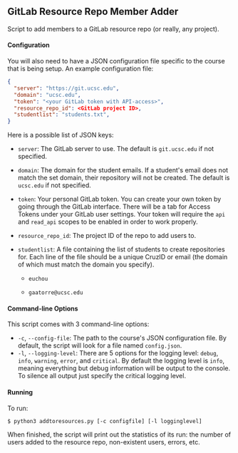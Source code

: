 ## GitLab Resource Repo Member Adder

Script to add members to a GitLab resource repo (or really, any project).


#### Configuration

You will also need to have a JSON configuration file specific to the course that
is being setup. An example configuration file:

```json
{
  "server": "https://git.ucsc.edu",
  "domain": "ucsc.edu",
  "token": "<your GitLab token with API-access>",
  "resource_repo_id": <GitLab project ID>,
  "studentlist": "students.txt",
}
```

Here is a possible list of JSON keys:

- `server`: The GitLab server to use. The default is `git.ucsc.edu` if not
  specified.

- `domain`: The domain for the student emails. If a student's email does not
  match the set domain, their repository will not be created. The default is
  `ucsc.edu` if not specified.

- `token`: Your personal GitLab token. You can create your own token by going
  through the GitLab interface. There will be a tab for Access Tokens under your
  GitLab user settings. Your token will require the `api` and `read_api` scopes
  to be enabled in order to work properly.

- `resource_repo_id`: The project ID of the repo to add users to.

- `studentlist`: A file containing the list of students to create repositories
  for. Each line of the file should be a unique CruzID or email (the domain of
    which must match the domain you specify).

    - ```
      euchou
      ```
    - ```
      gaatorre@ucsc.edu
      ```


#### Command-line Options

This script comes with 3 command-line options:

- `-c`, `--config-file`: The path to the course's JSON configuration file. By
  default, the script will look for a file named `config.json`.
- `-l`, `--logging-level`: There are 5 options for the logging level: `debug`,
  `info`, `warning`, `error`, and `critical`. By default the logging level is
  `info`, meaning everything but debug information will be output to the
  console. To silence all output just specify the critical logging level.



#### Running

To run:

```bash
$ python3 addtoresources.py [-c configfile] [-l logginglevel]
```

When finished, the script will print out the statistics of its run: the number
of users added to the resource repo, non-existent users, errors, etc.
